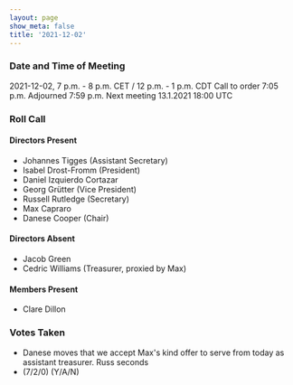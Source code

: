 ```yaml
---
layout: page
show_meta: false
title: '2021-12-02'
---
```


### Date and Time of Meeting

2021-12-02, 7 p.m. - 8 p.m. CET / 12 p.m. - 1 p.m. CDT
Call to order 7:05 p.m.
Adjourned 7:59 p.m.
Next meeting 13.1.2021 18:00 UTC

### Roll Call

#### Directors Present  

- Johannes Tigges (Assistant Secretary)
- Isabel Drost-Fromm (President)
- Daniel Izquierdo Cortazar
- Georg Grütter (Vice President)
- Russell Rutledge (Secretary)
- Max Capraro
- Danese Cooper (Chair)

#### Directors Absent
- Jacob Green
- Cedric Williams (Treasurer, proxied by Max)

#### Members Present

- Clare Dillon


### Votes Taken

- Danese moves that we accept Max's kind offer to serve from today as assistant treasurer. Russ seconds 
 - (7/2/0) (Y/A/N)
